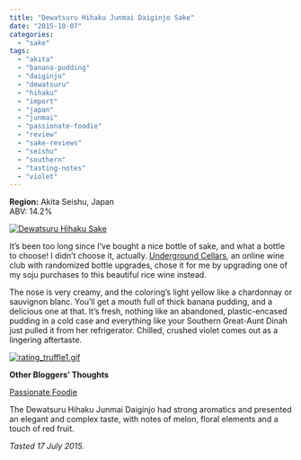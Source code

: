 ```yaml
---
title: "Dewatsuru Hihaku Junmai Daiginjo Sake"
date: "2015-10-07"
categories: 
  - "sake"
tags: 
  - "akita"
  - "banana-pudding"
  - "daiginjo"
  - "dewatsuru"
  - "hihaku"
  - "import"
  - "japan"
  - "junmai"
  - "passionate-foodie"
  - "review"
  - "sake-reviews"
  - "seishu"
  - "southern"
  - "tasting-notes"
  - "violet"
---
```


**Region:** Akita Seishu, Japan\
ABV: 14.2%

[![Dewatsuru Hihaku Sake](http://s3.amazonaws.com/thegourmez-wpmedia/2015/08/Dewatsuru-Hihaku-Sake-390x500.jpg)](http://s3.amazonaws.com/thegourmez-wpmedia/2015/08/Dewatsuru-Hihaku-Sake.jpg)

It’s been too long since I’ve bought a nice bottle of sake, and what a bottle to choose! I didn’t choose it, actually. [Underground Cellars](http://thegourmez.com/2015/03/06/underground-cellar/), an online wine club with randomized bottle upgrades, chose it for me by upgrading one of my soju purchases to this beautiful rice wine instead.

The nose is very creamy, and the coloring’s light yellow like a chardonnay or sauvignon blanc. You’ll get a mouth full of thick banana pudding, and a delicious one at that. It’s fresh, nothing like an abandoned, plastic-encased pudding in a cold case and everything like your Southern Great-Aunt Dinah just pulled it from her refrigerator. Chilled, crushed violet comes out as a lingering aftertaste.

[![rating_truffle1.gif](http://s3.amazonaws.com/thegourmez-wpmedia/2015/01/rating_truffle1.gif)](http://s3.amazonaws.com/thegourmez-wpmedia/2015/01/rating_truffle1.gif)

**Other Bloggers’ Thoughts**

[Passionate Foodie](http://passionatefoodie.blogspot.com/2012/06/sipping-sake-recommendations-reviews.html)

The Dewatsuru Hihaku Junmai Daiginjo had strong aromatics and presented an elegant and complex taste, with notes of melon, floral elements and a touch of red fruit.

_Tasted 17 July 2015._
